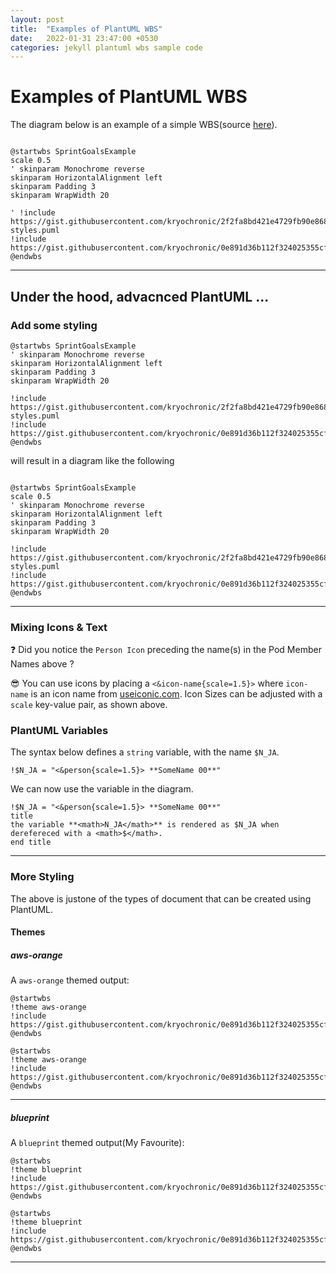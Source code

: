 ```yaml
---
layout: post
title:  "Examples of PlantUML WBS"
date:   2022-01-31 23:47:00 +0530
categories: jekyll plantuml wbs sample code
---
```


# Examples of PlantUML WBS
The diagram below is an example of a simple WBS(source [here](https://gist.githubusercontent.com/kryochronic/0e891d36b112f324025355cf32fd3c69/raw/6446444dd3189f3ac6cdfad993694b414140652e/sample_sprint_wbs.puml)).

```plantuml

@startwbs SprintGoalsExample
scale 0.5
' skinparam Monochrome reverse
skinparam HorizontalAlignment left
skinparam Padding 3
skinparam WrapWidth 20

' !include https://gist.githubusercontent.com/kryochronic/2f2fa8bd421e4729fb90e8685afcc90c/raw/5a0433838d4ea103b303439797e09c43e0cda814/wbs-styles.puml
!include https://gist.githubusercontent.com/kryochronic/0e891d36b112f324025355cf32fd3c69/raw/4b471b791435dcdd17e1819de408a5a710908f5c/sample_sprint_wbs.puml
@endwbs

```

---

## Under the hood, advacnced PlantUML ...

### Add some styling

```text
@startwbs SprintGoalsExample
' skinparam Monochrome reverse
skinparam HorizontalAlignment left
skinparam Padding 3
skinparam WrapWidth 20

!include https://gist.githubusercontent.com/kryochronic/2f2fa8bd421e4729fb90e8685afcc90c/raw/5a0433838d4ea103b303439797e09c43e0cda814/wbs-styles.puml
!include https://gist.githubusercontent.com/kryochronic/0e891d36b112f324025355cf32fd3c69/raw/4b471b791435dcdd17e1819de408a5a710908f5c/sample_sprint_wbs.puml
@endwbs

```

will result in a diagram like the following

```plantuml

@startwbs SprintGoalsExample
scale 0.5
' skinparam Monochrome reverse
skinparam HorizontalAlignment left
skinparam Padding 3
skinparam WrapWidth 20

!include https://gist.githubusercontent.com/kryochronic/2f2fa8bd421e4729fb90e8685afcc90c/raw/5a0433838d4ea103b303439797e09c43e0cda814/wbs-styles.puml
!include https://gist.githubusercontent.com/kryochronic/0e891d36b112f324025355cf32fd3c69/raw/4b471b791435dcdd17e1819de408a5a710908f5c/sample_sprint_wbs.puml
@endwbs

```

---

### Mixing Icons & Text

:question: Did you notice the `Person Icon` preceding the name(s) in the Pod Member Names above ?

:sunglasses: You can use icons by placing a `<&icon-name{scale=1.5}>` where `icon-name` is an icon name from [useiconic.com](https:/https://useiconic.com/open).
Icon Sizes can be adjusted with a `scale` key-value pair, as shown above.

### PlantUML Variables

The syntax below defines a `string` variable, with the name `$N_JA`.
```
!$N_JA = "<&person{scale=1.5}> **SomeName 00**"
```

We can now use the variable in the diagram.

```plantuml
!$N_JA = "<&person{scale=1.5}> **SomeName 00**"
title 
the variable **<math>N_JA</math>** is rendered as $N_JA when derefereced with a <math>$</math>.
end title
```

---

### More Styling

The above is justone of the types of document that can be created using PlantUML.

#### Themes

##### aws-orange

A `aws-orange` themed output:


```text
@startwbs
!theme aws-orange
!include https://gist.githubusercontent.com/kryochronic/0e891d36b112f324025355cf32fd3c69/raw/4b471b791435dcdd17e1819de408a5a710908f5c/sample_sprint_wbs.puml
@endwbs
```

```plantuml
@startwbs
!theme aws-orange
!include https://gist.githubusercontent.com/kryochronic/0e891d36b112f324025355cf32fd3c69/raw/4b471b791435dcdd17e1819de408a5a710908f5c/sample_sprint_wbs.puml
@endwbs
```

---


##### blueprint

A `blueprint` themed output(My Favourite):

```text
@startwbs
!theme blueprint
!include https://gist.githubusercontent.com/kryochronic/0e891d36b112f324025355cf32fd3c69/raw/4b471b791435dcdd17e1819de408a5a710908f5c/sample_sprint_wbs.puml
@endwbs
```

```plantuml
@startwbs
!theme blueprint
!include https://gist.githubusercontent.com/kryochronic/0e891d36b112f324025355cf32fd3c69/raw/4b471b791435dcdd17e1819de408a5a710908f5c/sample_sprint_wbs.puml
@endwbs
```
---